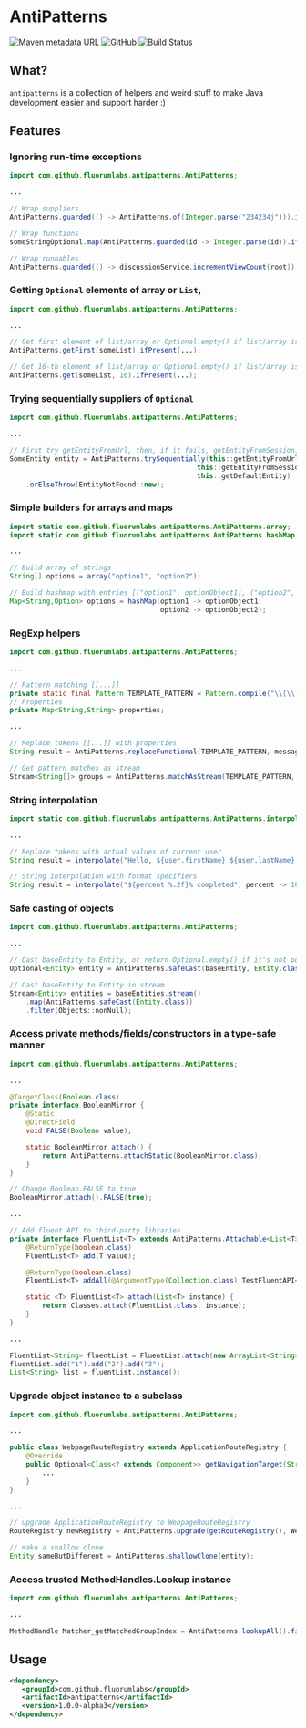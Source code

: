 # AntiPatterns


[![Maven metadata URL](https://img.shields.io/maven-metadata/v/http/oss.sonatype.org/content/groups/public/com/github/fluorumlabs/antipatterns/maven-metadata.xml.svg)](https://oss.sonatype.org/content/groups/public/com/github/fluorumlabs/antipatterns/) 
[![GitHub](https://img.shields.io/github/license/fluorumlabs/antipatterns.svg)](https://github.com/fluorumlabs/antipatterns/blob/master/LICENSE)
 [![Build Status](https://travis-ci.org/fluorumlabs/antipatterns.svg?branch=master)](https://travis-ci.org/fluorumlabs/antipatterns) 

## What?

`antipatterns` is a collection of helpers and weird stuff to make Java development easier and support harder :)

## Features

### Ignoring run-time exceptions

```java
import com.github.fluorumlabs.antipatterns.AntiPatterns;

...

// Wrap suppliers
AntiPatterns.guarded(() -> AntiPatterns.of(Integer.parse("234234j"))).ifPresent(...);

// Wrap functions
someStringOptional.map(AntiPatterns.guarded(id -> Integer.parse(id)).ifPresent(...);

// Wrap runnables
AntiPatterns.guarded(() -> discussionService.incrementViewCount(root));
```

### Getting `Optional` elements of array or `List`, 

```java
import com.github.fluorumlabs.antipatterns.AntiPatterns;

...

// Get first element of list/array or Optional.empty() if list/array is null or empty
AntiPatterns.getFirst(someList).ifPresent(...);

// Get 16-th element of list/array or Optional.empty() if list/array is null or has less then 17 elements
AntiPatterns.get(someList, 16).ifPresent(...);
```

### Trying sequentially suppliers of `Optional`

```java
import com.github.fluorumlabs.antipatterns.AntiPatterns;

...

// First try getEntityFromUrl, then, if it fails, getEntityFromSession, otherwise obtain default entity
SomeEntity entity = AntiPatterns.trySequentially(this::getEntityFromUrl, 
                                              this::getEntityFromSession, 
                                              this::getDefaultEntity)
    .orElseThrow(EntityNotFound::new);
```

### Simple builders for arrays and maps

```java
import static com.github.fluorumlabs.antipatterns.AntiPatterns.array;
import static com.github.fluorumlabs.antipatterns.AntiPatterns.hashMap;

...

// Build array of strings
String[] options = array("option1", "option2");

// Build hashmap with entries [("option1", optionObject1), ("option2", optionObject2)]
Map<String,Option> options = hashMap(option1 -> optionObject1, 
                                     option2 -> optionObject2);
```

### RegExp helpers

```java
import com.github.fluorumlabs.antipatterns.AntiPatterns;

...

// Pattern matching [[...]]
private static final Pattern TEMPLATE_PATTERN = Pattern.compile("\\[\\[([^\\]]+)\\]\\]");
// Properties
private Map<String,String> properties;

...

// Replace tokens [[...]] with properties
String result = AntiPatterns.replaceFunctional(TEMPLATE_PATTERN, message, groups -> properties.get(groups[1]));

// Get pattern matches as stream
Stream<String[]> groups = AntiPatterns.matchAsStream(TEMPLATE_PATTERN, message);
```

### String interpolation

```java
import static com.github.fluorumlabs.antipatterns.AntiPatterns.interpolate;

...

// Replace tokens with actual values of current user
String result = interpolate("Hello, ${user.firstName} ${user.lastName}!", user -> getCurrentUser());

// String interpolation with format specifiers
String result = interpolate("${percent %.2f}% completed", percent -> 100*progressValue);
``` 

### Safe casting of objects

```java
import com.github.fluorumlabs.antipatterns.AntiPatterns;

...

// Cast baseEntity to Entity, or return Optional.empty() if it's not possible
Optional<Entity> entity = AntiPatterns.safeCast(baseEntity, Entity.class);

// Cast baseEntity to Entity in stream
Stream<Entity> entities = baseEntities.stream()
    .map(AntiPatterns.safeCast(Entity.class))
    .filter(Objects::nonNull);
```

### Access private methods/fields/constructors in a type-safe manner

```java
import com.github.fluorumlabs.antipatterns.AntiPatterns;

...

@TargetClass(Boolean.class)
private interface BooleanMirror {
    @Static
    @DirectField
    void FALSE(Boolean value);

    static BooleanMirror attach() {
        return AntiPatterns.attachStatic(BooleanMirror.class);
    }
}

// Change Boolean.FALSE to true
BooleanMirror.attach().FALSE(true);

...

// Add fluent API to third-party libraries
private interface FluentList<T> extends AntiPatterns.Attachable<List<T>> {
    @ReturnType(boolean.class)
    FluentList<T> add(T value);

    @ReturnType(boolean.class)
    FluentList<T> addAll(@ArgumentType(Collection.class) TestFluentAPI<T> other);

    static <T> FluentList<T> attach(List<T> instance) {
        return Classes.attach(FluentList.class, instance);
    }
}

...

FluentList<String> fluentList = FluentList.attach(new ArrayList<String>());
fluentList.add("1").add("2").add("3");
List<String> list = fluentList.instance();
```

### Upgrade object instance to a subclass

```java
import com.github.fluorumlabs.antipatterns.AntiPatterns;

...

public class WebpageRouteRegistry extends ApplicationRouteRegistry {
    @Override
    public Optional<Class<? extends Component>> getNavigationTarget(String pathString, List<String> segments) {
        ...
    }
}

...

// upgrade ApplicationRouteRegistry to WebpageRouteRegistry
RouteRegistry newRegistry = AntiPatterns.upgrade(getRouteRegistry(), WebpageRouteRegistry.class);

// make a shallow clone
Entity sameButDifferent = AntiPatterns.shallowClone(entity);
```

### Access trusted MethodHandles.Lookup instance

```java
import com.github.fluorumlabs.antipatterns.AntiPatterns;

...

MethodHandle Matcher_getMatchedGroupIndex = AntiPatterns.lookupAll().findVirtual(Matcher.class, "getMatchedGroupIndex", MethodType.methodType(int.class, String.class));
```

## Usage

```xml
<dependency>
   <groupId>com.github.fluorumlabs</groupId>
   <artifactId>antipatterns</artifactId>
   <version>1.0.0-alpha3</version>
</dependency>
```
